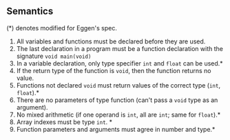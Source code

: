 ## Semantics
(*) denotes modified for Eggen's spec.
1. All variables and functions must be declared before they are used.
2. The last declaration in a program must be a function declaration with the signature `void main(void)`
3. In a variable declaration, only type specifier `int` and `float` can be used.*
4. If the return type of the function is `void`, then the function returns no value.
5. Functions not declared `void` must return values of the correct type (`int`, `float`).* 
6. There are no parameters of type function (can't pass a `void` type as an argument).
7. No mixed arithmetic (if one operand is `int`, all are `int`; same for `float`).*
8. Array indexes must be type `int`. *
9. Function parameters and arguments must agree in number and type.*